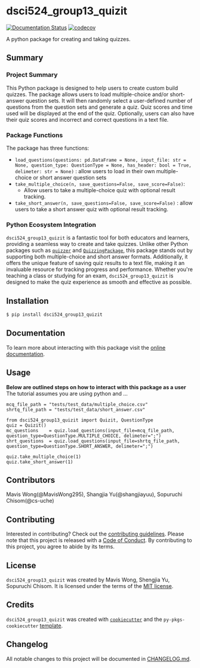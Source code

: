 # dsci524_group13_quizit
[![Documentation Status](https://readthedocs.org/projects/dsci524-group13-quizit/badge/?version=latest)](https://dsci524-group13-quizit.readthedocs.io/en/latest/?badge=latest)
[![codecov](https://codecov.io/gh/dsci524_group13_quizit/graph/badge.svg?token=788HY26XUG)](https://codecov.io/gh/dsci524_group13_quizit)

A python package for creating and taking quizzes.

## Summary
### Project Summary
This Python package is designed to help users to create custom build quizzes.
The package allows users to load multiple-choice and/or short-answer question sets.
It will then randomly select a user-defined number of questions from the question sets and generate a quiz.
Quiz scores and time used will be displayed at the end of the quiz.
Optionally, users can also have their quiz scores and incorrect and correct questions in a text file. 

### Package Functions
The package has three functions: 
- `load_questions(questions: pd.DataFrame = None, input_file: str = None, question_type: QuestionType = None, has_header: bool = True, delimeter: str = None)` : allow users to load in their own multiple-choice or short answer question sets 
- `take_multiple_choice(n, save_questions=False, save_score=False)`:
    - Allow users to take a multiple-choice quiz with optional result tracking.
- `take_short_answer(n, save_questions=False, save_score=False)` : allow users to take a short answer quiz with optional result tracking.

### Python Ecosystem Integration

`dsci524_group13_quizit` is a fantastic tool for both educators and learners, providing a seamless way to create and take quizzes. Unlike other Python packages such as [`quizzer`](https://pypi.org/project/quizzer/) and [`QuizzingPackage`](https://pypi.org/project/QuizzingPackage/), this package stands out by supporting both multiple-choice and short answer formats. Additionally, it offers the unique feature of saving quiz results to a text file, making it an invaluable resource for tracking progress and performance. 
Whether you're teaching a class or studying for an exam, `dsci524_group13_quizit` is designed to make the quiz experience as smooth and effective as possible.


## Installation

```bash
$ pip install dsci524_group13_quizit
```

## Documentation
To learn more about interacting with this package visit the [online documentation](https://dsci524-group13-quizit.readthedocs.io/en/latest/).

## Usage
**Below are outlined steps on how to interact with this package as a user**
The tutorial assumes you are using python and ...
```{python}
mcq_file_path = "tests/test_data/multiple_choice.csv"
shrtq_file_path = "tests/test_data/short_answer.csv"

from dsci524_group13_quizit import Quizit, QuestionType
quiz = Quizit()
mc_questions    = quiz.load_questions(input_file=mcq_file_path, question_type=QuestionType.MULTIPLE_CHOICE, delimeter=";")
shrt_questions  = quiz.load_questions(input_file=shrtq_file_path, question_type=QuestionType.SHORT_ANSWER, delimeter=";")

quiz.take_multiple_choice(1)
quiz.take_short_answer(1)
```


## Contributors

Mavis Wong(@MavisWong295), Shangjia Yu(@shangjiayuu), Sopuruchi Chisom(@cs-uche)

## Contributing

Interested in contributing? Check out the [contributing guidelines](./CONTRIBUTING.md). Please note that this project is released with a [Code of Conduct](./CONDUCT.md). By contributing to this project, you agree to abide by its terms.

## License

`dsci524_group13_quizit` was created by Mavis Wong, Shengjia Yu, Sopuruchi Chisom. It is licensed under the terms of the [MIT license](./LICENSE).

## Credits

`dsci524_group13_quizit` was created with [`cookiecutter`](https://cookiecutter.readthedocs.io/en/latest/) and the `py-pkgs-cookiecutter` [template](https://github.com/py-pkgs/py-pkgs-cookiecutter).

## Changelog

All notable changes to this project will be documented in [CHANGELOG.md](./CHANGELOG.md).
